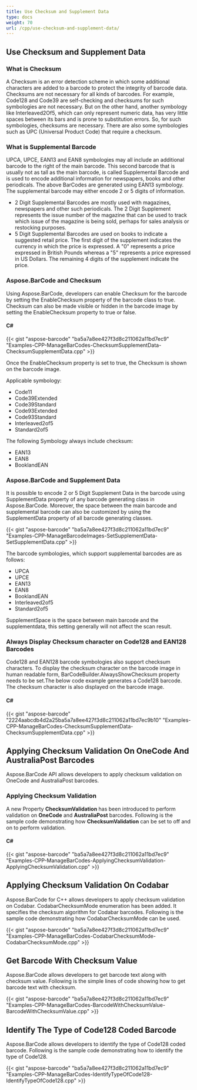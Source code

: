 ```yaml
---
title: Use Checksum and Supplement Data
type: docs
weight: 70
url: /cpp/use-checksum-and-supplement-data/
---
```


## **Use Checksum and Supplement Data**
### **What is Checksum**
A Checksum is an error detection scheme in which some additional characters are added to a barcode to protect the integrity of barcode data. Checksums are not necessary for all kinds of barcodes. For example, Code128 and Code39 are self-checking and checksums for such symbologies are not necessary. But on the other hand, another symbology like Interleaved2Of5, which can only represent numeric data, has very little spaces between its bars and is prone to substitution errors. So, for such symbologies, checksums are necessary. There are also some symbologies such as UPC (Universal Product Code) that require a checksum.
### **What is Supplemental Barcode**
UPCA, UPCE, EAN13 and EAN8 symbologies may all include an additional barcode to the right of the main barcode. This second barcode that is usually not as tall as the main barcode, is called Supplemental Barcode and is used to encode additional information for newspapers, books and other periodicals. The above BarCodes are generated using EAN13 symbology. The supplemental barcode may either encode 2 or 5 digits of information.

- 2 Digit Supplemental Barcodes are mostly used with magazines, newspapers and other such periodicals. The 2 Digit Supplement represents the issue number of the magazine that can be used to track which issue of the magazine is being sold, perhaps for sales analysis or restocking purposes.
- 5 Digit Supplemental Barcodes are used on books to indicate a suggested retail price. The first digit of the supplement indicates the currency in which the price is expressed. A "0" represents a price expressed in British Pounds whereas a "5" represents a price expressed in US Dollars. The remaining 4 digits of the supplement indicate the price.
### **Aspose.BarCode and Checksum**
Using Aspose.BarCode, developers can enable Checksum for the barcode by setting the EnableChecksum property of the barcode class to true. Checksum can also be made visible or hidden in the barcode image by setting the EnableChecksum property to true or false.
#### **C#**
{{< gist "aspose-barcode" "ba5a7a8ee427f3d8c211062a11bd7ec9" "Examples-CPP-ManageBarCodes-ChecksumSupplementData-ChecksumSupplementData.cpp" >}}



Once the EnableChecksum property is set to true, the Checksum is shown on the barcode image.

Applicable symbology:

- Code11
- Code39Extended
- Code39Standard
- Code93Extended
- Code93Standard
- Interleaved2of5
- Standard2of5

The following Symbology always include checksum:

- EAN13
- EAN8
- BooklandEAN
### **Aspose.BarCode and Supplement Data**
It is possible to encode 2 or 5 Digit Supplement Data in the barcode using SupplementData property of any barcode generating class in Aspose.BarCode. Moreover, the space between the main barcode and supplemental barcode can also be customized by using the SupplementData property of all barcode generating classes.

{{< gist "aspose-barcode" "ba5a7a8ee427f3d8c211062a11bd7ec9" "Examples-CPP-ManageBarcodeImages-SetSupplementData-SetSupplementData.cpp" >}}


The barcode symbologies, which support supplemental barcodes are as follows:

- UPCA
- UPCE
- EAN13
- EAN8
- BooklandEAN
- Interleaved2of5
- Standard2of5

SupplementSpace is the space between main barcode and the supplementdata, this setting generally will not affect the scan result.
### **Always Display Checksum character on Code128 and EAN128 Barcodes**
Code128 and EAN128 barcode symbologies also support checksum characters. To display the checksum character on the barcode image in human readable form, BarCodeBuilder.AlwaysShowChecksum property needs to be set.The below code example generates a Code128 barcode. The checksum character is also displayed on the barcode image.
#### **C#**
{{< gist "aspose-barcode" "2224aabcdb4d2a25ba5a7a8ee427f3d8c211062a11bd7ec9b10" "Examples-CPP-ManageBarCodes-ChecksumSupplementData-ChecksumSupplementData.cpp" >}}


## **Applying Checksum Validation On OneCode And AustraliaPost Barcodes**
Aspose.BarCode API allows developers to apply checksum validation on OneCode and AustraliaPost barcodes.
### **Applying Checksum Validation**
A new Property **ChecksumValidation** has been introduced to perform validation on **OneCode** and **AustraliaPost** barcodes. Following is the sample code demonstrating how **ChecksumValidation** can be set to off and on to perform validation.
#### **C#**
{{< gist "aspose-barcode" "ba5a7a8ee427f3d8c211062a11bd7ec9" "Examples-CPP-ManageBarCodes-ApplyingChecksumValidation-ApplyingChecksumValidation.cpp" >}}
## **Applying Checksum Validation On Codabar**
Aspose.BarCode for C++ allows developers to apply checksum validation on Codabar. CodabarChecksumMode enumeration has been added. It specifies the checksum algorithm for Codabar barcodes. Following is the sample code demonstrating how CodabarChecksumMode can be used.

{{< gist "aspose-barcode" "ba5a7a8ee427f3d8c211062a11bd7ec9" "Examples-CPP-ManageBarCodes-CodabarChecksumMode-CodabarChecksumMode.cpp" >}}
## **Get Barcode With Checksum Value**
Aspose.BarCode allows developers to get barcode text along with checksum value. Following is the simple lines of code showing how to get barcode text with checksum.

{{< gist "aspose-barcode" "ba5a7a8ee427f3d8c211062a11bd7ec9" "Examples-CPP-ManageBarCodes-BarcodeWithChecksumValue-BarcodeWithChecksumValue.cpp" >}}
## **Identify The Type of Code128 Coded Barcode**
Aspose.BarCode allows developers to identify the type of Code128 coded barcode. Following is the sample code demonstrating how to identify the type of Code128.

{{< gist "aspose-barcode" "ba5a7a8ee427f3d8c211062a11bd7ec9" "Examples-CPP-ManageBarCodes-IdentifyTypeOfCode128-IdentifyTypeOfCode128.cpp" >}}
